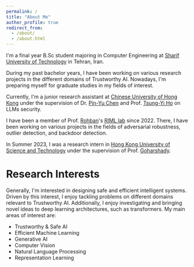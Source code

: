 ```yaml
---
permalink: /
title: "About Me"
author_profile: true
redirect_from: 
  - /about/
  - /about.html
---
```

I'm a final year B.Sc student majoring in Computer Engineering at [Sharif University of Technology](https://sharif.edu) in Tehran, Iran.

During my past bachelor years, I have been working on various research projects in the different domains of Trustworthy AI. Nowadays, I'm preparing myself for graduate studies in my fields of interest.

Currently, I'm a junior research assistant at [Chinese University of Hong Kong](https://cuhk.edu.hk/english/index.html) under the supervision of Dr. [Pin-Yu Chen](https://sites.google.com/site/pinyuchenpage/home) and Prof. [Tsung-Yi Ho](https://tsungyiho.github.io/) on LLMs security.

I have been a member of Prof. [Rohban](https://sharif.ir/~rohban/)'s [RIML lab](https://github.com/rohban-lab) since 2022. There, I have been working on various projects in the fields of adversarial robustness, outlier detection, and backdoor detection.

In Summer 2023, I was a research intern in [Hong Kong University of Science and Technology](https://hkust.edu.hk/) under the supervision of Prof. [Goharshady](https://amir.goharshady.com/).


Research Interests
=============
Generally, I'm interested in designing safe and efficient intelligent systems. Driven by this interest, I enjoy tackling problems on different domains relevant to Trustworthy AI. Additionally, I enjoy investigating and bringing novel ideas to deep learning architectures, such as transformers. My main areas of interest are:

* Trustworthy & Safe AI
* Efficient Machine Learning
* Generative AI
* Computer Vision
* Natural Language Processing
* Representation Learning